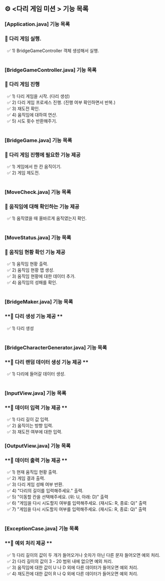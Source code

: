 ## ⚙ <다리 게임 미션 > 기능 목록

### [Application.java] 기능 목록 <br>
### **📌 다리 게임 실행.**
&nbsp; ✅ 1) BridgeGameController 객체 생성해서 실행. <br><br>

### [BridgeGameController.java] 기능 목록 <br>
### **📌 다리 게임 진행**
&nbsp; ✅ 1) 다리 게임을 시작. (다리 생성) <br>
&nbsp; ✅ 2) 다리 게임 프로세스 진행. (진행 여부 확인하면서 반복.)<br>
&nbsp; ✅ 3) 재도전 확인. <br>
&nbsp; ✅ 4) 움직임에 대하여 연산. <br>
&nbsp; ✅ 5) 시도 횟수 반환해주기. <br><br>


### [BridgeGame.java] 기능 목록 <br>
### **📌 다리 게임 진행에 필요한 기능 제공**
&nbsp; ✅ 1) 게임에서 한 칸 움직이기.<br>
&nbsp; ✅ 2) 게임 제도전.<br><br>

### [MoveCheck.java] 기능 목록 <br>
### **📌 움직임에 대해 확인하는 기능 제공**
&nbsp; ✅ 1) 움직였을 때 올바르게 움직였는지 확인.<br><br>


### [MoveStatus.java] 기능 목록 <br>
### **📌 움직임 현황 확인 기능 제공**
&nbsp; ✅ 1) 움직임 현황 출력.<br>
&nbsp; ✅ 2) 움직임 현황 맵 생성.<br>
&nbsp; ✅ 3) 움직임 현황에 대한 데이터 추가.<br>
&nbsp; ✅ 4) 움직임의 성패를 확인. <br><br>

### [BridgeMaker.java] 기능 목록 <br>
### **📌 다리 생성 기능 제공 **
&nbsp; ✅ 1) 다리 생성<br><br>

### [BridgeCharacterGenerator.java] 기능 목록 <br>
### **📌 다리 랜덤 데이터 생성 기능 제공 **
&nbsp; ✅ 1) 다리에 들어갈 데이터 생성.<br><br>

### [InputView.java] 기능 목록 <br>
### **📌 데이터 입력 기능 제공 **
&nbsp; ✅ 1) 다리 길이 값 입력.<br>
&nbsp; ✅ 2) 움직이는 방향 입력.<br>
&nbsp; ✅ 3) 재도전 여부에 대한 입력.<br>

### [OutputView.java] 기능 목록 <br>
### **📌 데이터 출력 기능 제공 **
&nbsp; ✅ 1) 현재 움직입 현황 출력.<br>
&nbsp; ✅ 2) 게임 결과 출력.<br>
&nbsp; ✅ 3) 다리 게임 성패 여부 반환. <br>
&nbsp; ✅ 4) "다리의 길이를 입력해주세요." 출력. <br>
&nbsp; ✅ 5) "이동할 칸을 선택해주세요. (위: U, 아래: D)" 출력 <br>
&nbsp; ✅ 6) "게임을 다시 시도할지 여부를 입력해주세요. (재시도: R, 종료: Q)" 출력 <br>
&nbsp; ✅ 7) "게임을 다시 시도할지 여부를 입력해주세요. (재시도: R, 종료: Q)" 출력 <br><br>


### [ExceptionCase.java] 기능 목록 <br>
### **📌 예외 처리 제공 **
&nbsp; ✅ 1) 다리 길이의 값이 두 개가 들어오거나 숫자가 아닌 다른 문자 들어오면 예외 처리. <br>
&nbsp; ✅ 2) 다리 길이의 값이 3 - 20 범위 내에 없으면 예외 처리. <br>
&nbsp; ✅ 3) 움직임에 대한 값이 U 나 D 외에 다른 데이터가 들어오면 예외 처리. <br>
&nbsp; ✅ 4) 재도전에 대한 값이 R 나 Q 외에 다른 데이터가 들어오면 예외 처리. <br>
